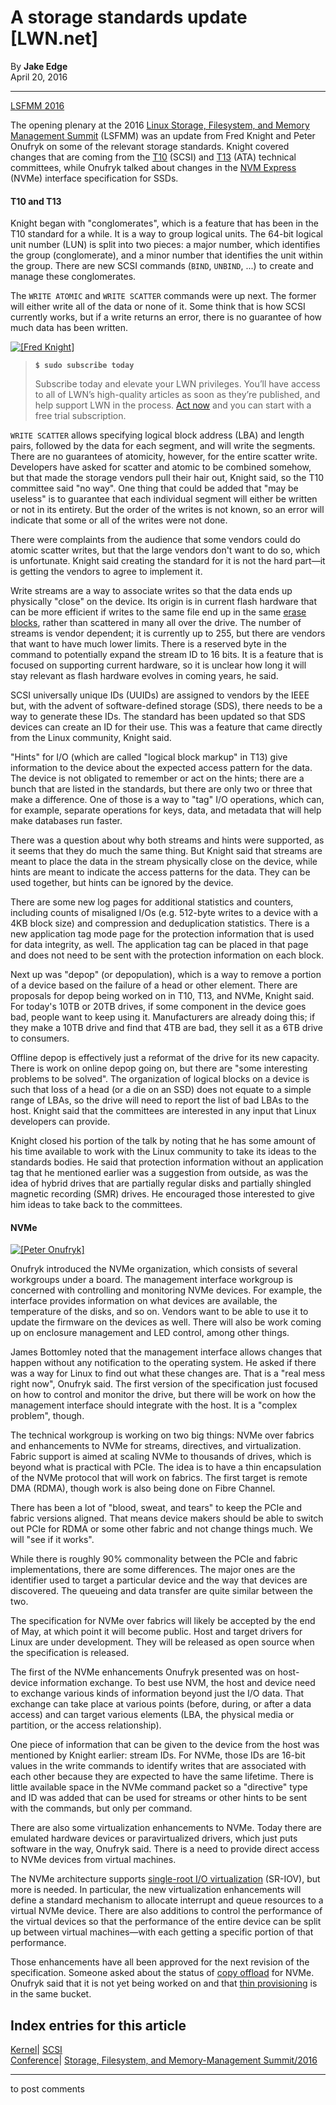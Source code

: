 # A storage standards update [LWN.net]

By **Jake Edge**  
April 20, 2016 

* * *

[LSFMM 2016](/Articles/lsfmm2016/)

The opening plenary at the 2016 [Linux Storage, Filesystem, and Memory Management Summit](http://events.linuxfoundation.org/events/linux-storage-filesystem-and-mm-summit) (LSFMM) was an update from Fred Knight and Peter Onufryk on some of the relevant storage standards. Knight covered changes that are coming from the [T10](http://www.t10.org/) (SCSI) and [T13](http://www.t13.org/) (ATA) technical committees, while Onufryk talked about changes in the [NVM Express](http://www.nvmexpress.org/) (NVMe) interface specification for SSDs. 

#### T10 and T13

Knight began with "conglomerates", which is a feature that has been in the T10 standard for a while. It is a way to group logical units. The 64-bit logical unit number (LUN) is split into two pieces: a major number, which identifies the group (conglomerate), and a minor number that identifies the unit within the group. There are new SCSI commands (`BIND`, `UNBIND`, ...) to create and manage these conglomerates. 

The `WRITE ATOMIC` and `WRITE SCATTER` commands were up next. The former will either write all of the data or none of it. Some think that is how SCSI currently works, but if a write returns an error, there is no guarantee of how much data has been written. 

[ ![\[Fred Knight\]](https://static.lwn.net/images/2016/lsf-knight-sm.jpg) ](/Articles/684404/)

> **`$ sudo subscribe today`**
> 
> Subscribe today and elevate your LWN privileges. You’ll have access to all of LWN’s high-quality articles as soon as they’re published, and help support LWN in the process. [Act now](https://lwn.net/Promo/nst-sudo/claim) and you can start with a free trial subscription. 

`WRITE SCATTER` allows specifying logical block address (LBA) and length pairs, followed by the data for each segment, and will write the segments. There are no guarantees of atomicity, however, for the entire scatter write. Developers have asked for scatter and atomic to be combined somehow, but that made the storage vendors pull their hair out, Knight said, so the T10 committee said "no way". One thing that could be added that "may be useless" is to guarantee that each individual segment will either be written or not in its entirety. But the order of the writes is not known, so an error will indicate that some or all of the writes were not done. 

There were complaints from the audience that some vendors could do atomic scatter writes, but that the large vendors don't want to do so, which is unfortunate. Knight said creating the standard for it is not the hard part—it is getting the vendors to agree to implement it. 

Write streams are a way to associate writes so that the data ends up physically "close" on the device. Its origin is in current flash hardware that can be more efficient if writes to the same file end up in the same [erase blocks](https://en.wikipedia.org/wiki/Flash_memory#Block_erasure), rather than scattered in many all over the drive. The number of streams is vendor dependent; it is currently up to 255, but there are vendors that want to have much lower limits. There is a reserved byte in the command to potentially expand the stream ID to 16 bits. It is a feature that is focused on supporting current hardware, so it is unclear how long it will stay relevant as flash hardware evolves in coming years, he said. 

SCSI universally unique IDs (UUIDs) are assigned to vendors by the IEEE but, with the advent of software-defined storage (SDS), there needs to be a way to generate these IDs. The standard has been updated so that SDS devices can create an ID for their use. This was a feature that came directly from the Linux community, Knight said. 

"Hints" for I/O (which are called "logical block markup" in T13) give information to the device about the expected access pattern for the data. The device is not obligated to remember or act on the hints; there are a bunch that are listed in the standards, but there are only two or three that make a difference. One of those is a way to "tag" I/O operations, which can, for example, separate operations for keys, data, and metadata that will help make databases run faster. 

There was a question about why both streams and hints were supported, as it seems that they do much the same thing. But Knight said that streams are meant to place the data in the stream physically close on the device, while hints are meant to indicate the access patterns for the data. They can be used together, but hints can be ignored by the device. 

There are some new log pages for additional statistics and counters, including counts of misaligned I/Os (e.g. 512-byte writes to a device with a 4KB block size) and compression and deduplication statistics. There is a new application tag mode page for the protection information that is used for data integrity, as well. The application tag can be placed in that page and does not need to be sent with the protection information on each block. 

Next up was "depop" (or depopulation), which is a way to remove a portion of a device based on the failure of a head or other element. There are proposals for depop being worked on in T10, T13, and NVMe, Knight said. For today's 10TB or 20TB drives, if some component in the device goes bad, people want to keep using it. Manufacturers are already doing this; if they make a 10TB drive and find that 4TB are bad, they sell it as a 6TB drive to consumers. 

Offline depop is effectively just a reformat of the drive for its new capacity. There is work on online depop going on, but there are "some interesting problems to be solved". The organization of logical blocks on a device is such that loss of a head (or a die on an SSD) does not equate to a simple range of LBAs, so the drive will need to report the list of bad LBAs to the host. Knight said that the committees are interested in any input that Linux developers can provide. 

Knight closed his portion of the talk by noting that he has some amount of his time available to work with the Linux community to take its ideas to the standards bodies. He said that protection information without an application tag that he mentioned earlier was a suggestion from outside, as was the idea of hybrid drives that are partially regular disks and partially shingled magnetic recording (SMR) drives. He encouraged those interested to give him ideas to take back to the committees. 

#### NVMe

[ ![\[Peter Onufryk\]](https://static.lwn.net/images/2016/lsf-onufryk-sm.jpg) ](/Articles/684405/)

Onufryk introduced the NVMe organization, which consists of several workgroups under a board. The management interface workgroup is concerned with controlling and monitoring NVMe devices. For example, the interface provides information on what devices are available, the temperature of the disks, and so on. Vendors want to be able to use it to update the firmware on the devices as well. There will also be work coming up on enclosure management and LED control, among other things. 

James Bottomley noted that the management interface allows changes that happen without any notification to the operating system. He asked if there was a way for Linux to find out what these changes are. That is a "real mess right now", Onufryk said. The first version of the specification just focused on how to control and monitor the drive, but there will be work on how the management interface should integrate with the host. It is a "complex problem", though. 

The technical workgroup is working on two big things: NVMe over fabrics and enhancements to NVMe for streams, directives, and virtualization. Fabric support is aimed at scaling NVMe to thousands of drives, which is beyond what is practical with PCIe. The idea is to have a thin encapsulation of the NVMe protocol that will work on fabrics. The first target is remote DMA (RDMA), though work is also being done on Fibre Channel. 

There has been a lot of "blood, sweat, and tears" to keep the PCIe and fabric versions aligned. That means device makers should be able to switch out PCIe for RDMA or some other fabric and not change things much. We will "see if it works". 

While there is roughly 90% commonality between the PCIe and fabric implementations, there are some differences. The major ones are the identifier used to target a particular device and the way that devices are discovered. The queueing and data transfer are quite similar between the two. 

The specification for NVMe over fabrics will likely be accepted by the end of May, at which point it will become public. Host and target drivers for Linux are under development. They will be released as open source when the specification is released. 

The first of the NVMe enhancements Onufryk presented was on host-device information exchange. To best use NVM, the host and device need to exchange various kinds of information beyond just the I/O data. That exchange can take place at various points (before, during, or after a data access) and can target various elements (LBA, the physical media or partition, or the access relationship). 

One piece of information that can be given to the device from the host was mentioned by Knight earlier: stream IDs. For NVMe, those IDs are 16-bit values in the write commands to identify writes that are associated with each other because they are expected to have the same lifetime. There is little available space in the NVMe command packet so a "directive" type and ID was added that can be used for streams or other hints to be sent with the commands, but only per command. 

There are also some virtualization enhancements to NVMe. Today there are emulated hardware devices or paravirtualized drivers, which just puts software in the way, Onufryk said. There is a need to provide direct access to NVMe devices from virtual machines. 

The NVMe architecture supports [single-root I/O virtualization](https://en.wikipedia.org/wiki/Single-root_IOV) (SR-IOV), but more is needed. In particular, the new virtualization enhancements will define a standard mechanism to allocate interrupt and queue resources to a virtual NVMe device. There are also additions to control the performance of the virtual devices so that the performance of the entire device can be split up between virtual machines—with each getting a specific portion of that performance. 

Those enhancements have all been approved for the next revision of the specification. Someone asked about the status of [copy offload](/Articles/637436/) for NVMe. Onufryk said that it is not yet being worked on and that [thin provisioning](/Articles/592645/) is in the same bucket. 

  
Index entries for this article  
---  
[Kernel](/Kernel/Index)| [SCSI](/Kernel/Index#SCSI)  
[Conference](/Archives/ConferenceIndex/)| [Storage, Filesystem, and Memory-Management Summit/2016](/Archives/ConferenceIndex/#Storage_Filesystem_and_Memory-Management_Summit-2016)  
  


* * *

to post comments 

